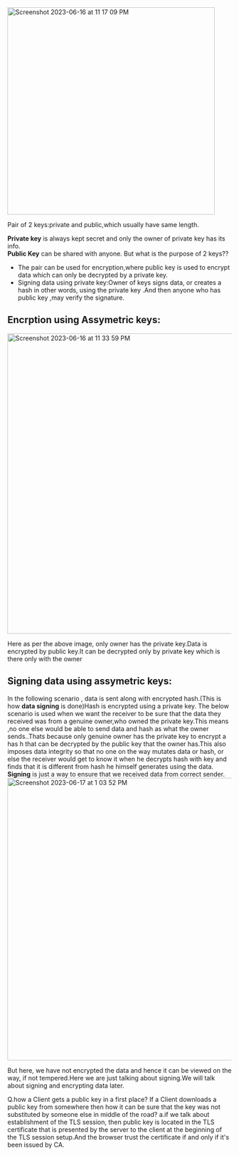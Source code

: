<img width="466" alt="Screenshot 2023-06-16 at 11 17 09 PM" src="https://github.com/Surbhi-Kohli/SSLtls/assets/32058209/9f609c60-8407-42bc-ad1d-7b5fcd1b954e">  

Pair of 2 keys:private and public,which usually have same length.

**Private key** is always kept secret and only the owner of private key has its info.  
**Public Key** can be shared with anyone.
But what is the purpose of 2 keys??  

 * The pair can be used for encryption,where public key is used to encrypt data which can only be decrypted by a private key.  
 * Signing data using private key:Owner of keys signs data, or creates a hash in other words, using the private key .And then anyone who has public key ,may 
       verify the signature.

## Encrption using Assymetric keys:     

<img width="675" alt="Screenshot 2023-06-16 at 11 33 59 PM" src="https://github.com/Surbhi-Kohli/SSLtls/assets/32058209/3bb59a6d-cce7-467b-8601-31988edeb842">

Here as per the above image, only owner has the private key.Data is encrypted by public key.It can be decrypted only by private key which is there only with the owner

## Signing data using assymetric keys:
In the following scenario , data is sent along with encrypted hash.(This is how **data signing** is done)Hash is encrypted using a private key.
The below scenario is used when we want the receiver to be sure that the data they received was from a genuine owner,who owned the private key.This means ,no one else would be able to send data and hash as what the owner sends..Thats because only genuine owner has the private key to encrypt a has h that can be decrypted by the public key that the owner has.This also imposes data integrity so that no one on the way mutates data or hash, or else the receiver would get to know it when he decrypts hash with key and finds that it is different from hash he himself generates using the data.
**Signing** is just a way to ensure that we received data from correct sender.
<img width="635" alt="Screenshot 2023-06-17 at 1 03 52 PM" src="https://github.com/Surbhi-Kohli/SSLtls/assets/32058209/87f79f70-6276-45ae-8102-adeca55a0584">

But here, we have not encrypted the data and hence it can be viewed on the way, if not tempered.Here we are just talking about signing.We will talk about signing and encrypting data later.



Q.how a Client gets a public key in a first place? If a Client downloads a public key from somewhere then how it can be sure that the key was not substituted by someone else in middle of the road?
a.if we talk about establishment of the TLS session, then public key is located in the TLS certificate that is presented by the server to the client at the beginning of the TLS session setup.And the browser trust the certificate if and only if it's been issued by CA.
